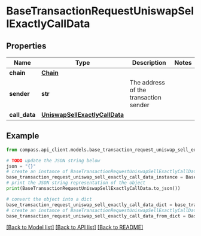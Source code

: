 # BaseTransactionRequestUniswapSellExactlyCallData


## Properties

Name | Type | Description | Notes
------------ | ------------- | ------------- | -------------
**chain** | [**Chain**](Chain.md) |  | 
**sender** | **str** | The address of the transaction sender | 
**call_data** | [**UniswapSellExactlyCallData**](UniswapSellExactlyCallData.md) |  | 

## Example

```python
from compass.api_client.models.base_transaction_request_uniswap_sell_exactly_call_data import BaseTransactionRequestUniswapSellExactlyCallData

# TODO update the JSON string below
json = "{}"
# create an instance of BaseTransactionRequestUniswapSellExactlyCallData from a JSON string
base_transaction_request_uniswap_sell_exactly_call_data_instance = BaseTransactionRequestUniswapSellExactlyCallData.from_json(json)
# print the JSON string representation of the object
print(BaseTransactionRequestUniswapSellExactlyCallData.to_json())

# convert the object into a dict
base_transaction_request_uniswap_sell_exactly_call_data_dict = base_transaction_request_uniswap_sell_exactly_call_data_instance.to_dict()
# create an instance of BaseTransactionRequestUniswapSellExactlyCallData from a dict
base_transaction_request_uniswap_sell_exactly_call_data_from_dict = BaseTransactionRequestUniswapSellExactlyCallData.from_dict(base_transaction_request_uniswap_sell_exactly_call_data_dict)
```
[[Back to Model list]](../README.md#documentation-for-models) [[Back to API list]](../README.md#documentation-for-api-endpoints) [[Back to README]](../README.md)


